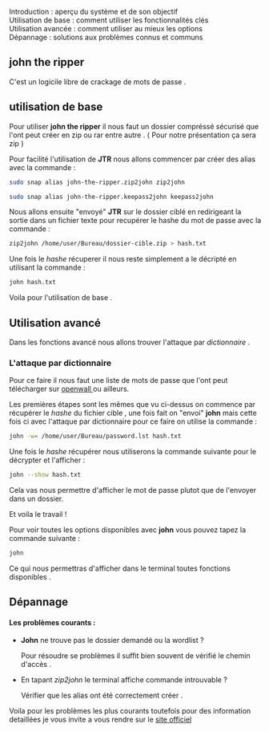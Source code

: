 
Introduction : aperçu du système et de son objectif  
Utilisation de base : comment utiliser les fonctionnalités clés  
Utilisation avancée : comment utiliser au mieux les options  
Dépannage : solutions aux problèmes connus et communs  

## john the ripper
C'est un logicile libre de crackage de mots de passe .

## utilisation de base
Pour utiliser **john the ripper** il nous faut un dossier compréssé sécurisé que l'ont peut créer en zip ou rar entre autre . ( Pour notre présentation ça sera zip )

Pour facilité l'utilisation de **JTR** nous allons commencer par créer des alias avec la commande :

```Bash
sudo snap alias john-the-ripper.zip2john zip2john
```

```Bash
sudo snap alias john-the-ripper.keepass2john keepass2john
```

Nous allons ensuite "envoyé" **JTR** sur le dossier ciblé en redirigeant la sortie dans un fichier texte pour recupérer le hashe du mot de passe avec la commande :

```Bash
zip2john /home/user/Bureau/dossier-cible.zip > hash.txt
```

Une fois le _hashe_ récuperer il nous reste simplement a le décripté en utilisant la commande :

```Bash
john hash.txt
```

Voila pour l'utilisation de base .

## Utilisation avancé

Dans les fonctions avancé nous allons trouver l'attaque par _dictionnaire_ .

### L'attaque par dictionnaire

Pour ce faire il nous faut une liste de mots de passe que l'ont peut télécharger sur [ openwall ](https://www.openwall.com/john/) ou ailleurs.

Les premières étapes sont les mêmes que vu ci-dessus on commence par récupérer le _hashe_ du fichier cible , une fois fait on "envoi" **john** mais cette fois ci avec l'attaque par dictionnaire pour ce faire on utilise la commande :

```Bash
john -w= /home/user/Bureau/password.lst hash.txt
```

Une fois le _hashe_ récupérer nous utiliserons la commande suivante pour le décrypter et l'afficher :

```Bash
john --show hash.txt
```

Cela vas nous permettre d'afficher le mot de passe plutot que de l'envoyer dans un dossier.

Et voila le travail !

Pour voir toutes les options disponibles avec **john** vous pouvez tapez la commande suivante :

```Bash
john
```

Ce qui nous permettras d'afficher dans le terminal toutes fonctions disponibles .

## Dépannage

#### Les problèmes courants :

- **John** ne trouve pas le dossier demandé ou la wordlist ?

  Pour résoudre se problèmes il suffit bien souvent de vérifié le chemin d'accès .

- En tapant _zip2john_ le terminal affiche commande introuvable ?

  Vérifier que les alias ont été correctement créer .

 Voila pour les problèmes les plus courants toutefois pour des information detaillées je vous invite a vous rendre sur le [ site officiel ]( https://www.openwall.com/john/)
